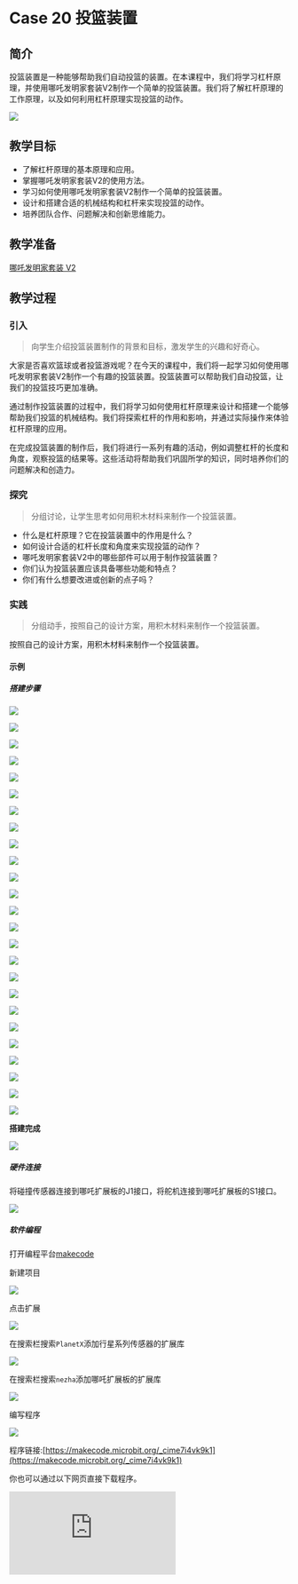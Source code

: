 ﻿---
sidebar_position: 21
---

# Case 20 投篮装置

## 简介

投篮装置是一种能够帮助我们自动投篮的装置。在本课程中，我们将学习杠杆原理，并使用哪吒发明家套装V2制作一个简单的投篮装置。我们将了解杠杆原理的工作原理，以及如何利用杠杆原理实现投篮的动作。


![](https://wiki-media-ef.oss-cn-hongkong.aliyuncs.com//images/nezha-inventors-kit-v2-case-20-01.png)

## 教学目标

- 了解杠杆原理的基本原理和应用。
- 掌握哪吒发明家套装V2的使用方法。
- 学习如何使用哪吒发明家套装V2制作一个简单的投篮装置。
- 设计和搭建合适的机械结构和杠杆来实现投篮的动作。
- 培养团队合作、问题解决和创新思维能力。

## 教学准备

[哪吒发明家套装 V2](https://www.elecfreaks.com/nezha-inventor-s-kit-v2-for-micro-bit.html)


## 教学过程

### 引入

>向学生介绍投篮装置制作的背景和目标，激发学生的兴趣和好奇心。

大家是否喜欢篮球或者投篮游戏呢？在今天的课程中，我们将一起学习如何使用哪吒发明家套装V2制作一个有趣的投篮装置。投篮装置可以帮助我们自动投篮，让我们的投篮技巧更加准确。

通过制作投篮装置的过程中，我们将学习如何使用杠杆原理来设计和搭建一个能够帮助我们投篮的机械结构。我们将探索杠杆的作用和影响，并通过实际操作来体验杠杆原理的应用。

在完成投篮装置的制作后，我们将进行一系列有趣的活动，例如调整杠杆的长度和角度，观察投篮的结果等。这些活动将帮助我们巩固所学的知识，同时培养你们的问题解决和创造力。



### 探究

>分组讨论，让学生思考如何用积木材料来制作一个投篮装置。

- 什么是杠杆原理？它在投篮装置中的作用是什么？
- 如何设计合适的杠杆长度和角度来实现投篮的动作？
- 哪吒发明家套装V2中的哪些部件可以用于制作投篮装置？
- 你们认为投篮装置应该具备哪些功能和特点？
- 你们有什么想要改进或创新的点子吗？

### 实践

>分组动手，按照自己的设计方案，用积木材料来制作一个投篮装置。

按照自己的设计方案，用积木材料来制作一个投篮装置。



#### 示例

##### 搭建步骤


![](https://wiki-media-ef.oss-cn-hongkong.aliyuncs.com//images/nezha-inventors-kit-v2-step-20-01.png)

![](https://wiki-media-ef.oss-cn-hongkong.aliyuncs.com//images/nezha-inventors-kit-v2-step-20-02.png)

![](https://wiki-media-ef.oss-cn-hongkong.aliyuncs.com//images/nezha-inventors-kit-v2-step-20-03.png)

![](https://wiki-media-ef.oss-cn-hongkong.aliyuncs.com//images/nezha-inventors-kit-v2-step-20-04.png)

![](https://wiki-media-ef.oss-cn-hongkong.aliyuncs.com//images/nezha-inventors-kit-v2-step-20-05.png)

![](https://wiki-media-ef.oss-cn-hongkong.aliyuncs.com//images/nezha-inventors-kit-v2-step-20-06.png)

![](https://wiki-media-ef.oss-cn-hongkong.aliyuncs.com//images/nezha-inventors-kit-v2-step-20-07.png)

![](https://wiki-media-ef.oss-cn-hongkong.aliyuncs.com//images/nezha-inventors-kit-v2-step-20-08.png)

![](https://wiki-media-ef.oss-cn-hongkong.aliyuncs.com//images/nezha-inventors-kit-v2-step-20-09.png)

![](https://wiki-media-ef.oss-cn-hongkong.aliyuncs.com//images/nezha-inventors-kit-v2-step-20-10.png)

![](https://wiki-media-ef.oss-cn-hongkong.aliyuncs.com//images/nezha-inventors-kit-v2-step-20-11.png)

![](https://wiki-media-ef.oss-cn-hongkong.aliyuncs.com//images/nezha-inventors-kit-v2-step-20-12.png)

![](https://wiki-media-ef.oss-cn-hongkong.aliyuncs.com//images/nezha-inventors-kit-v2-step-20-13.png)

![](https://wiki-media-ef.oss-cn-hongkong.aliyuncs.com//images/nezha-inventors-kit-v2-step-20-14.png)

![](https://wiki-media-ef.oss-cn-hongkong.aliyuncs.com//images/nezha-inventors-kit-v2-step-20-15.png)

![](https://wiki-media-ef.oss-cn-hongkong.aliyuncs.com//images/nezha-inventors-kit-v2-step-20-16.png)

![](https://wiki-media-ef.oss-cn-hongkong.aliyuncs.com//images/nezha-inventors-kit-v2-step-20-17.png)

![](https://wiki-media-ef.oss-cn-hongkong.aliyuncs.com//images/nezha-inventors-kit-v2-step-20-18.png)

![](https://wiki-media-ef.oss-cn-hongkong.aliyuncs.com//images/nezha-inventors-kit-v2-step-20-19.png)

![](https://wiki-media-ef.oss-cn-hongkong.aliyuncs.com//images/nezha-inventors-kit-v2-step-20-20.png)

![](https://wiki-media-ef.oss-cn-hongkong.aliyuncs.com//images/nezha-inventors-kit-v2-step-20-21.png)

![](https://wiki-media-ef.oss-cn-hongkong.aliyuncs.com//images/nezha-inventors-kit-v2-step-20-22.png)

![](https://wiki-media-ef.oss-cn-hongkong.aliyuncs.com//images/nezha-inventors-kit-v2-step-20-23.png)

![](https://wiki-media-ef.oss-cn-hongkong.aliyuncs.com//images/nezha-inventors-kit-v2-step-20-24.png)

![](https://wiki-media-ef.oss-cn-hongkong.aliyuncs.com//images/nezha-inventors-kit-v2-step-20-25.png)

**搭建完成**

![](https://wiki-media-ef.oss-cn-hongkong.aliyuncs.com//images/nezha-inventors-kit-v2-case-20-01.png)

##### 硬件连接

将碰撞传感器连接到哪吒扩展板的J1接口，将舵机连接到哪吒扩展板的S1接口。

![](https://wiki-media-ef.oss-cn-hongkong.aliyuncs.com//images/nezha-inventors-kit-v2-case-20-02.png)

##### 软件编程

打开编程平台[makecode](https://makecode.microbit.org/#)

新建项目

![](https://wiki-media-ef.oss-cn-hongkong.aliyuncs.com//images/nezha-inventors-kit-v2-case-19-03.png)

点击扩展

![](https://wiki-media-ef.oss-cn-hongkong.aliyuncs.com//images/nezha-inventors-kit-v2-case-19-04.png)


在搜索栏搜索`PlanetX`添加行星系列传感器的扩展库

![](https://wiki-media-ef.oss-cn-hongkong.aliyuncs.com//images/nezha-inventors-kit-v2-case-19-05.png)

在搜索栏搜索`nezha`添加哪吒扩展板的扩展库

![](https://wiki-media-ef.oss-cn-hongkong.aliyuncs.com//images/nezha-inventors-kit-v2-case-19-06.png)

编写程序

![](https://wiki-media-ef.oss-cn-hongkong.aliyuncs.com//images/nezha-inventors-kit-v2-case-20-07.png)


程序链接:[https://makecode.microbit.org/_cime7i4vk9k1](https://makecode.microbit.org/_cime7i4vk9k1)

你也可以通过以下网页直接下载程序。

<div
    style={{
        position: 'relative',
        paddingBottom: '60%',
        overflow: 'hidden',
    }}
>
    <iframe
        src="https://makecode.microbit.org/_cime7i4vk9k1"
        frameborder="0"
        sandbox="allow-popups allow-forms allow-scripts allow-same-origin"
        style={{
            position: 'absolute',
            width: '100%',
            height: '100%',
        }}
    />
</div>



### 展示

>分组展示，对比投篮距离和精准度，并进行迭代优化，比较各组的成果和效果。

#### 示例案例效果


按下碰撞传感器，投篮装置投射物体。

![](https://wiki-media-ef.oss-cn-hongkong.aliyuncs.com//images/nezha-inventors-kit-v2-case-20.gif)

### 反思

>分组分享，让每组的学生分享自己的制作过程和心得，总结自己遇到的问题和解决办法，评价自己的优点和不足。
